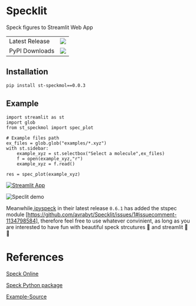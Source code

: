 # Specklit
Speck figures to Streamlit Web App

<table>
    <tr>
        <td>Latest Release</td>
        <td>
            <a href="https://pypi.org/project/st-speckmol/"/>
            <img src="https://static.pepy.tech/badge/st-speckmol"/>
        </td>
    </tr>
    <tr>
        <td>PyPI Downloads</td>
        <td>
            <a href="https://pepy.tech/project/st-speckmol"/>
            <img src="https://static.pepy.tech/badge/st-speckmol/month"/>
        </td>
    </tr>
</table>

## Installation
```
pip install st-speckmol==0.0.3
```

## Example

```
import streamlit as st
import glob
from st_speckmol import spec_plot

# Example files path
ex_files = glob.glob("examples/*.xyz")
with st.sidebar:
    example_xyz = st.selectbox("Select a molecule",ex_files)
    f = open(example_xyz,"r")
    example_xyz = f.read()

res = spec_plot(example_xyz)

```
[![Streamlit App](https://static.streamlit.io/badges/streamlit_badge_black_white.svg)](https://share.streamlit.io/avrabyt/specklit/main/app.py)

![Speclit demo](https://github.com/avrabyt/Specklit/blob/main/SpeckLit_demo.gif)

Meanwhile,[ipyspeck](https://pypi.org/project/ipyspeck/) in their latest release ` 0.6.1 ` has added the stspec module [https://github.com/avrabyt/Specklit/issues/1#issuecomment-1134798584], therefore feel free to use whatever convinient, as long as you are interested to have fun with beautiful speck strcutures 🧬 and streamlit 🎈 🎉

# References

[Speck Online](http://wwwtyro.github.io/speck/)

[Speck Python package](https://pypi.org/project/ipyspeck/)

[Example-Source](https://github.com/wwwtyro/speck/tree/gh-pages/static/samples)

